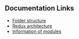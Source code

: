 ## Documentation Links

- [Folder structure](./folder_structure.md)
- [Redux architecture](./Redux-architecture-Counter.md)
- [Information of modules](./about.md)